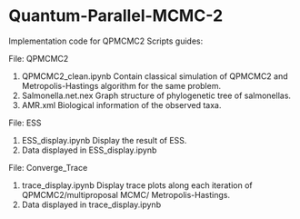 # Quantum-Parallel-MCMC-2
Implementation code for QPMCMC2
Scripts guides:

File: QPMCMC2
1)	QPMCMC2_clean.ipynb
Contain classical simulation of QPMCMC2 and Metropolis-Hastings algorithm for the same problem. 
2)	Salmonella.net.nex
Graph structure of phylogenetic tree of salmonellas.
3)	AMR.xml
Biological information of the observed taxa.

File: ESS
1)	ESS_display.ipynb
Display the result of ESS.
2) Data displayed in ESS_display.ipynb

File: Converge_Trace
1)	trace_display.ipynb
Display trace plots along each iteration of QPMCMC2/multiproposal MCMC/ Metropolis-Hastings.
2)  Data displayed in trace_display.ipynb
